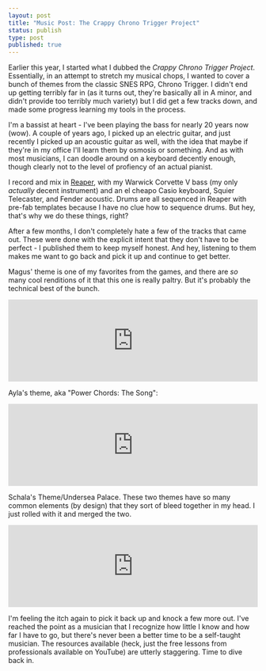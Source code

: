 ```yaml
---
layout: post
title: "Music Post: The Crappy Chrono Trigger Project"
status: publish
type: post
published: true
---
```


Earlier this year, I started what I dubbed the _Crappy Chrono Trigger Project_. Essentially, in an attempt to stretch my musical chops, I wanted to cover a bunch of themes from the classic SNES RPG, Chrono Trigger. I didn't end up getting terribly far in (as it turns out, they're basically all in A minor, and didn't provide too terribly much variety) but I did get a few tracks down, and made some progress learning my tools in the process.

I'm a bassist at heart - I've been playing the bass for nearly 20 years now (wow). A couple of years ago, I picked up an electric guitar, and just recently I picked up an acoustic guitar as well, with the idea that maybe if they're in my office I'll learn them by osmosis or something. And as with most musicians, I can doodle around on a keyboard decently enough, though clearly not to the level of profiency of an actual pianist.

I record and mix in [Reaper](http://www.reaper.fm/), with my Warwick Corvette V bass (my only _actually_ decent instrument) and an el cheapo Casio keyboard, Squier Telecaster, and Fender acoustic. Drums are all sequenced in Reaper with pre-fab templates because I have no clue how to sequence drums. But hey, that's why we do these things, right?

After a few months, I don't completely hate a few of the tracks that came out. These were done with the explicit intent that they don't have to be perfect - I published them to keep myself honest. And hey, listening to them makes me want to go back and pick it up and continue to get better.

Magus' theme is one of my favorites from the games, and there are _so_ many cool renditions of it that this one is really paltry. But it's probably the technical best of the bunch.

<iframe width="100%" height="166" scrolling="no" frameborder="no" src="https://w.soundcloud.com/player/?url=https%3A//api.soundcloud.com/tracks/256341616&amp;color=0066cc&amp;auto_play=false&amp;hide_related=false&amp;show_comments=true&amp;show_user=true&amp;show_reposts=false"></iframe>

Ayla's theme, aka "Power Chords: The Song":

<iframe width="100%" height="166" scrolling="no" frameborder="no" src="https://w.soundcloud.com/player/?url=https%3A//api.soundcloud.com/tracks/253979060&amp;color=ff5500&amp;auto_play=false&amp;hide_related=false&amp;show_comments=true&amp;show_user=true&amp;show_reposts=false"></iframe>

Schala's Theme/Undersea Palace. These two themes have so many common elements (by design) that they sort of bleed together in my head. I just rolled with it and merged the two.

<iframe width="100%" height="166" scrolling="no" frameborder="no" src="https://w.soundcloud.com/player/?url=https%3A//api.soundcloud.com/tracks/253965336&amp;color=ff5500&amp;auto_play=false&amp;hide_related=false&amp;show_comments=true&amp;show_user=true&amp;show_reposts=false"></iframe>

I'm feeling the itch again to pick it back up and knock a few more out. I've reached the point as a musician that I recognize how little I know and how far I have to go, but there's never been a better time to be a self-taught musician. The resources available (heck, just the free lessons from professionals available on YouTube) are utterly staggering. Time to dive back in.
